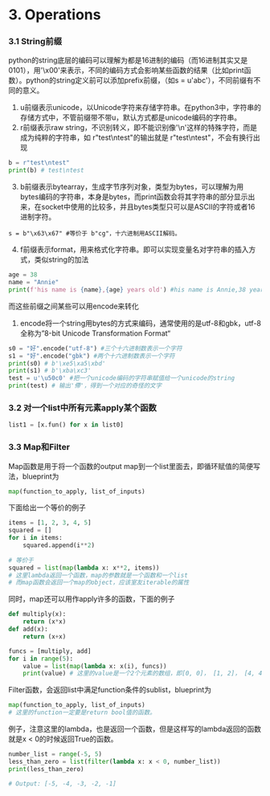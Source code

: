 # 3. Operations
### 3.1 String前缀
python的string底层的编码可以理解为都是16进制的编码（而16进制其实又是0101），用'\x00'来表示，不同的编码方式会影响某些函数的结果（比如print函数）。python的string定义前可以添加prefix前缀，（如s = u'abc'），不同前缀有不同的意义。
1.  u前缀表示unicode，以Unicode字符来存储字符串。在python3中，字符串的存储方式中，不管前缀带不带u，默认方式都是unicode编码的字符串。
2.  r前缀表示raw string，不识别转义，即不能识别像'\n'这样的特殊字符，而是成为纯粹的字符串，如 r"test\ntest"的输出就是 r"test\ntest"，不会有换行出现
```python
b = r"test\ntest"     
print(b) # test\ntest
```
3.  b前缀表示bytearray，生成字节序列对象，类型为bytes，可以理解为用bytes编码的字符串，本身是bytes，而print函数会将其字符串的部分显示出来，在socket中使用的比较多，并且bytes类型只可以是ASCII的字符或者16进制字符。
```
s = b"\x63\x67" #等价于 b"cg"，十六进制用ASCII解码。
```
4.  f前缀表示format，用来格式化字符串。即可以实现变量名对字符串的插入方式，类似string的加法
```python
age = 38
name = "Annie"
print(f'his name is {name},{age} years old') #his name is Annie,38 years old
```
而这些前缀之间某些可以用encode来转化
1. encode将一个string用bytes的方式来编码，通常使用的是utf-8和gbk，utf-8全称为”8-bit Unicode Transformation Format“
``` python
s0 = "好".encode("utf-8") #三个十六进制数表示一个字符
s1 = "好".encode("gbk") #两个十六进制数表示一个字符
print(s0) # b'\xe5\xa5\xbd'
print(s1) # b'\xba\xc3'
test = u'\u50c0' #把一个unicode编码的字符串赋值给一个unicode的string
print(test) # 输出'僀'，得到一个对应的奇怪的文字
```

### 3.2 对一个list中所有元素apply某个函数
```python
list1 = [x.fun() for x in list0]
```

### 3.3 Map和Filter
Map函数是用于将一个函数的output map到一个list里面去，即循环赋值的简便写法，blueprint为
```python
map(function_to_apply, list_of_inputs)
```
下面给出一个等价的例子
```python
items = [1, 2, 3, 4, 5]
squared = []
for i in items:
    squared.append(i**2)
    
# 等价于
squared = list(map(lambda x: x**2, items))
# 这里lambda返回一个函数，map的参数就是一个函数和一个list
# 而map函数会返回一个map的object，应该室友iterable的属性
```
同时，map还可以用作apply许多的函数，下面的例子
```python
def multiply(x):
    return (x*x)
def add(x):
    return (x+x)

funcs = [multiply, add]
for i in range(5):
    value = list(map(lambda x: x(i), funcs))
    print(value) # 这里的value是一个2个元素的数组，即[0, 0]， [1, 2]， [4, 4]， [9, 6]， [16, 8]
```
Filter函数，会返回list中满足function条件的sublist，blueprint为
```python
map(function_to_apply, list_of_inputs)
# 这里的function一定要是return bool值的函数。
```
例子，注意这里的lambda，也是返回一个函数，但是这样写的lambda返回的函数就是x < 0的时候返回True的函数。
```python
number_list = range(-5, 5)
less_than_zero = list(filter(lambda x: x < 0, number_list))
print(less_than_zero)

# Output: [-5, -4, -3, -2, -1]
```






